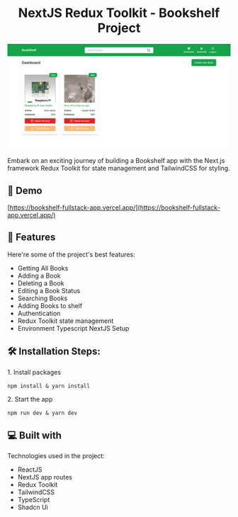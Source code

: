 <h1 align="center" id="title">NextJS Redux Toolkit - Bookshelf Project</h1>

<p align="center"><img src="/public/images/demo.png" alt="project-image"></p>

<p id="description">Embark on an exciting journey of building a Bookshelf app with the Next.js framework Redux Toolkit for state management and TailwindCSS for styling.</p>

<h2>🚀 Demo</h2>

[https://bookshelf-fullstack-app.vercel.app/](https://bookshelf-fullstack-app.vercel.app/)

<h2>🧐 Features</h2>

Here're some of the project's best features:

- Getting All Books
- Adding a Book
- Deleting a Book
- Editing a Book Status
- Searching Books
- Adding Books to shelf
- Authentication
- Redux Toolkit state management
- Environment Typescript NextJS Setup

<h2>🛠️ Installation Steps:</h2>

<p>1. Install packages</p>

```
npm install & yarn install
```

<p>2. Start the app</p>

```
npm run dev & yarn dev
```

<h2>💻 Built with</h2>

Technologies used in the project:

- ReactJS
- NextJS app routes
- Redux Toolkit
- TailwindCSS
- TypeScript
- Shadcn Ui
